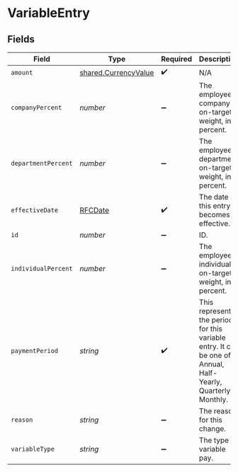 # VariableEntry


## Fields

| Field                                                                                                          | Type                                                                                                           | Required                                                                                                       | Description                                                                                                    |
| -------------------------------------------------------------------------------------------------------------- | -------------------------------------------------------------------------------------------------------------- | -------------------------------------------------------------------------------------------------------------- | -------------------------------------------------------------------------------------------------------------- |
| `amount`                                                                                                       | [shared.CurrencyValue](../../models/shared/currencyvalue.md)                                                   | :heavy_check_mark:                                                                                             | N/A                                                                                                            |
| `companyPercent`                                                                                               | *number*                                                                                                       | :heavy_minus_sign:                                                                                             | The employee's company on-target weight, in percent.                                                           |
| `departmentPercent`                                                                                            | *number*                                                                                                       | :heavy_minus_sign:                                                                                             | The employee's department on-target weight, in percent.                                                        |
| `effectiveDate`                                                                                                | [RFCDate](../../types/rfcdate.md)                                                                              | :heavy_check_mark:                                                                                             | The date this entry becomes effective.                                                                         |
| `id`                                                                                                           | *number*                                                                                                       | :heavy_minus_sign:                                                                                             | ID.                                                                                                            |
| `individualPercent`                                                                                            | *number*                                                                                                       | :heavy_minus_sign:                                                                                             | The employee's individual on-target weight, in percent.                                                        |
| `paymentPeriod`                                                                                                | *string*                                                                                                       | :heavy_check_mark:                                                                                             | This represents the period for this variable entry. It can be one of: Annual, Half-Yearly, Quarterly, Monthly. |
| `reason`                                                                                                       | *string*                                                                                                       | :heavy_minus_sign:                                                                                             | The reason for this change.                                                                                    |
| `variableType`                                                                                                 | *string*                                                                                                       | :heavy_minus_sign:                                                                                             | The type of variable pay.                                                                                      |
